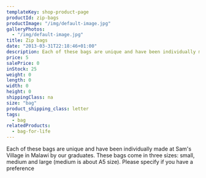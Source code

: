 ```yaml
---
templateKey: shop-product-page
productId: zip-bags
productImage: "/img/default-image.jpg"
galleryPhotos:
  - "/img/default-image.jpg"
title: Zip bags
date: "2013-03-31T22:18:46+01:00"
description: Each of these bags are unique and have been individually made at Sam's Village in Malawi by our graduates.
price: 5
salePrice: 0
inStock: 25
weight: 0
length: 0
width: 0
height: 0
shippingClass: na
size: "bag"
product_shipping_class: letter
tags:
  - bag
relatedProducts:
  - bag-for-life
---
```


Each of these bags are unique and have been individually made at Sam's Village in Malawi by our graduates. These bags come in three sizes: small, medium and large (medium is about A5 size). Please specify if you have a preference
